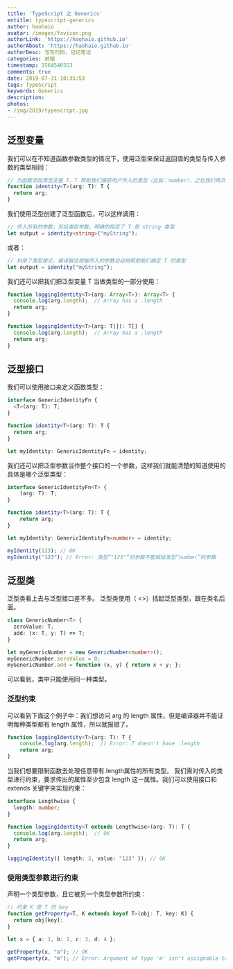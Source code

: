 ```yaml
---
title: 'TypeScript 之 Generics'
entitle: typescript-generics
author: haohaio
avatar: /images/favicon.png
authorLink: 'https://haohaio.github.io'
authorAbout: 'https://haohaio.github.io'
authorDesc: 写写代码，记记笔记
categories: 前端
timestamp: 1564540553
comments: true
date: 2019-07-31 10:35:53
tags: TypeScript
keywords: Generics
description: 
photos:
- /img/2019/typescript.jpg
---
```


## 泛型变量

我们可以在不知道函数参数类型的情况下，使用泛型来保证返回值的类型与传入参数的类型相同：

```ts
// 为函数添加类型变量 T。T 帮助我们捕获用户传入的类型（比如：number），之后我们再次使用了 T 当做返回值类型。
function identity<T>(arg: T): T {
  return arg;
}
```

我们使用泛型创建了泛型函数后，可以这样调用：

```ts
// 传入所有的参数，包括类型参数。明确的指定了 T 是 string 类型
let output = identity<string>("myString");
```

或者：

```ts
// 利用了类型推论，编译器会根据传入的参数自动地帮助我们确定 T 的类型
let output = identity("myString");
```

我们还可以把我们把泛型变量 T 当做类型的一部分使用：

```ts
function loggingIdentity<T>(arg: Array<T>): Array<T> {
  console.log(arg.length);  // Array has a .length
  return arg;
}
```

```ts
function loggingIdentity<T>(arg: T[]): T[] {
  console.log(arg.length);  // Array has a .length
  return arg;
}
```

## 泛型接口

我们可以使用接口来定义函数类型：

```ts
interface GenericIdentityFn {
  <T>(arg: T): T;
}

function identity<T>(arg: T): T {
  return arg;
}

let myIdentity: GenericIdentityFn = identity;
```

我们还可以把泛型参数当作整个接口的一个参数，这样我们就能清楚的知道使用的具体是哪个泛型类型：

```ts
interface GenericIdentityFn<T> {
    (arg: T): T;
}

function identity<T>(arg: T): T {
    return arg;
}

let myIdentity: GenericIdentityFn<number> = identity;

myIdentity(123); // OK
myIdentity("123"); // Error: 类型“"123"”的参数不能赋给类型“number”的参数
```

## 泛型类

泛型类看上去与泛型接口差不多。 泛型类使用（ <>）括起泛型类型，跟在类名后面。

```ts
class GenericNumber<T> {
  zeroValue: T;
  add: (x: T, y: T) => T;
}

let myGenericNumber = new GenericNumber<number>();
myGenericNumber.zeroValue = 0;
myGenericNumber.add = function (x, y) { return x + y; };
```

可以看到，类中只能使用同一种类型。

### 泛型约束

可以看到下面这个例子中：我们想访问 arg 的 length 属性，但是编译器并不能证明每种类型都有 length 属性，所以就报错了。

```ts
function loggingIdentity<T>(arg: T): T {
    console.log(arg.length);  // Error: T doesn't have .length
    return arg;
}
```

当我们想要限制函数去处理任意带有.length属性的所有类型。 我们需对传入的类型进行约束，要求传出的属性至少包含 length 这一属性。我们可以使用接口和 extends 关键字来实现约束：

```ts
interface Lengthwise {
  length: number;
}

function loggingIdentity<T extends Lengthwise>(arg: T): T {
  console.log(arg.length);  // OK
  return arg;
}

loggingIdentity({ length: 3, value: "123" }); // OK
```

### 使用类型参数进行约束

声明一个类型参数，且它被另一个类型参数所约束：

```ts
// 约束 K 是 T 的 key
function getProperty<T, K extends keyof T>(obj: T, key: K) {
  return obj[key];
}

let x = { a: 1, b: 2, c: 3, d: 4 };

getProperty(x, "a"); // OK
getProperty(x, "m"); // Error: Argument of type 'm' isn't assignable to 'a' | 'b' | 'c' | 'd'.
```
